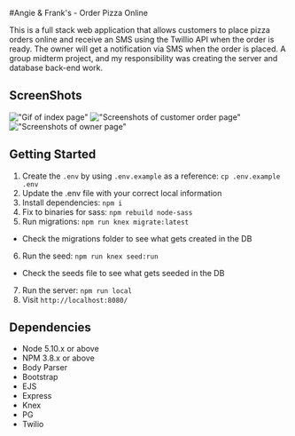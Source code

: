 #Angie & Frank's - Order Pizza Online

This is a full stack web application that allows customers to place pizza orders online and receive an SMS using the Twillio API when the order is ready. The owner will get a notification via SMS when the order is placed. A group midterm project, and my responsibility was creating the server and database back-end work.

## ScreenShots
!["Gif of index page"](https://i.gyazo.com/7448bd67b0260e1303ebf29ad077388b.gif)
!["Screenshots of customer order page"](https://i.gyazo.com/7887e5c2372a3f7a4d159a0a8ed19863.gif)
!["Screenshots of owner page"](https://i.gyazo.com/8c9c6ffd2f4a51f94d08263e35271571.gif)

## Getting Started
1. Create the `.env` by using `.env.example` as a reference: `cp .env.example .env`
2. Update the .env file with your correct local information
3. Install dependencies: `npm i`
4. Fix to binaries for sass: `npm rebuild node-sass`
5. Run migrations: `npm run knex migrate:latest`
  - Check the migrations folder to see what gets created in the DB
6. Run the seed: `npm run knex seed:run`
  - Check the seeds file to see what gets seeded in the DB
7. Run the server: `npm run local`
8. Visit `http://localhost:8080/`

## Dependencies
- Node 5.10.x or above
- NPM 3.8.x or above
- Body Parser
- Bootstrap
- EJS
- Express
- Knex
- PG
- Twilio

